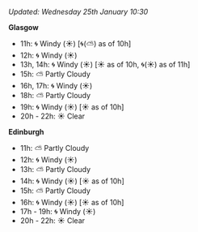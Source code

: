 *Updated: Wednesday 25th January 10:30*

**Glasgow**

* 11h: :cyclone: Windy (:sunny:) [:cyclone:(:partly_sunny:) as of 10h]
* 12h: :cyclone: Windy (:sunny:)
* 13h, 14h: :cyclone: Windy (:sunny:) [:sunny: as of 10h, :cyclone:(:sunny:) as of 11h]
* 15h: :partly_sunny: Partly Cloudy
* 16h, 17h: :cyclone: Windy (:sunny:)
* 18h: :partly_sunny: Partly Cloudy
* 19h: :cyclone: Windy (:sunny:) [:sunny: as of 10h]
* 20h - 22h: :sunny: Clear

**Edinburgh**

* 11h: :partly_sunny: Partly Cloudy
* 12h: :cyclone: Windy (:sunny:)
* 13h: :partly_sunny: Partly Cloudy
* 14h: :cyclone: Windy (:sunny:) [:sunny: as of 10h]
* 15h: :partly_sunny: Partly Cloudy
* 16h: :cyclone: Windy (:sunny:) [:sunny: as of 10h]
* 17h - 19h: :cyclone: Windy (:sunny:)
* 20h - 22h: :sunny: Clear
